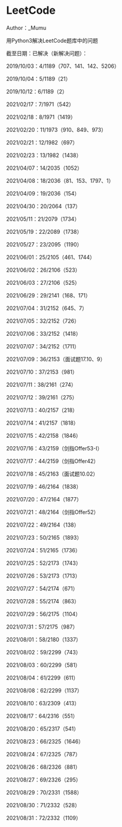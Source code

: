# LeetCode

Author：_Mumu

用Python3解决LeetCode题库中的问题

截至日期：已解决（新解决问题）：

2019/10/03：4/1189（707、141、142、5206）

2019/10/04：5/1189（21）

2019/10/12：6/1189（2）

2021/02/17：7/1971（542）

2021/02/18：8/1971（1419）

2021/02/20：11/1973（910、849、973）

2021/02/21：12/1982（697）

2021/02/23：13/1982（1438）

2021/04/07：14/2035（1052）

2021/04/08：18/2036（81、153、1797、1）

2021/04/09：19/2036（154）

2021/04/30：20/2064（137）

2021/05/11：21/2079（1734）

2021/05/19：22/2089（1738）

2021/05/27：23/2095（1190）

2021/06/01：25/2105（461、1744）

2021/06/02：26/2106（523）

2021/06/03：27/2106（525）

2021/06/29：29/2141（168、171）

2021/07/04：31/2152（645、7）

2021/07/05：32/2152（726）

2021/07/06：33/2152（1418）

2021/07/07：34/2152（1711）

2021/07/09：36/2153（面试题17.10、9）

2021/07/10：37/2153（981）

2021/07/11：38/2161（274）

2021/07/12：39/2161（275）

2021/07/13：40/2157（218）

2021/07/14：41/2157（1818）

2021/07/15：42/2158（1846）

2021/07/16：43/2159（剑指Offer53-I）

2021/07/17：44/2159（剑指Offer42）

2021/07/18：45/2163（面试题10.02）

2021/07/19：46/2164（1838）

2021/07/20：47/2164（1877）

2021/07/21：48/2164（剑指Offer52）

2021/07/22：49/2164（138）

2021/07/23：50/2165（1893）

2021/07/24：51/2165（1736）

2021/07/25：52/2173（1743）

2021/07/26：53/2173（1713）

2021/07/27：54/2174（671）

2021/07/28：55/2174（863）

2021/07/29：56/2175（1104）

2021/07/31：57/2175（987）

2021/08/01：58/2180（1337）

2021/08/02：59/2299（743）

2021/08/03：60/2299（581）

2021/08/04：61/2299（611）

2021/08/08：62/2299（1137）

2021/08/10：63/2309（413）

2021/08/17：64/2316（551）

2021/08/20：65/2317（541）

2021/08/23：66/2325（1646）

2021/08/24：67/2325（787）

2021/08/26：68/2326（881）

2021/08/27：69/2326（295）

2021/08/29：70/2331（1588）

2021/08/30：71/2332（528）

2021/08/31：72/2332（1109）